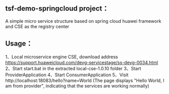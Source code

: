 
## tsf-demo-springcloud project：
   A simple micro service structure based on spring cloud huawei framework and CSE as the registry center
## Usage：
1、Local microservice engine CSE, download address https://support.huaweicloud.com/devg-servicestage/ss-devg-0034.html
2、Start start.bat in the extracted local-cse-1.0.10 folder
3、Start ProviderApplication
4、Start ConsumerApplication
5、Visit http://localhost:18083/hello?name=World (The page displays "Hello World, I am from provider", indicating that the services are working normally)

